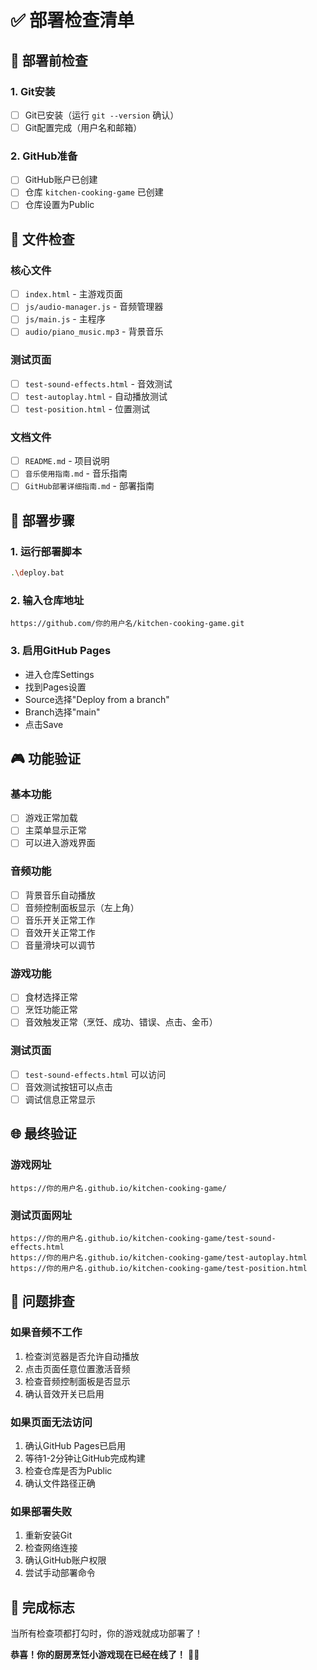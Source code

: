 # ✅ 部署检查清单

## 🚀 部署前检查

### 1. Git安装
- [ ] Git已安装（运行 `git --version` 确认）
- [ ] Git配置完成（用户名和邮箱）

### 2. GitHub准备
- [ ] GitHub账户已创建
- [ ] 仓库 `kitchen-cooking-game` 已创建
- [ ] 仓库设置为Public

## 📁 文件检查

### 核心文件
- [ ] `index.html` - 主游戏页面
- [ ] `js/audio-manager.js` - 音频管理器
- [ ] `js/main.js` - 主程序
- [ ] `audio/piano_music.mp3` - 背景音乐

### 测试页面
- [ ] `test-sound-effects.html` - 音效测试
- [ ] `test-autoplay.html` - 自动播放测试
- [ ] `test-position.html` - 位置测试

### 文档文件
- [ ] `README.md` - 项目说明
- [ ] `音乐使用指南.md` - 音乐指南
- [ ] `GitHub部署详细指南.md` - 部署指南

## 🔧 部署步骤

### 1. 运行部署脚本
```bash
.\deploy.bat
```

### 2. 输入仓库地址
```
https://github.com/你的用户名/kitchen-cooking-game.git
```

### 3. 启用GitHub Pages
- 进入仓库Settings
- 找到Pages设置
- Source选择"Deploy from a branch"
- Branch选择"main"
- 点击Save

## 🎮 功能验证

### 基本功能
- [ ] 游戏正常加载
- [ ] 主菜单显示正常
- [ ] 可以进入游戏界面

### 音频功能
- [ ] 背景音乐自动播放
- [ ] 音频控制面板显示（左上角）
- [ ] 音乐开关正常工作
- [ ] 音效开关正常工作
- [ ] 音量滑块可以调节

### 游戏功能
- [ ] 食材选择正常
- [ ] 烹饪功能正常
- [ ] 音效触发正常（烹饪、成功、错误、点击、金币）

### 测试页面
- [ ] `test-sound-effects.html` 可以访问
- [ ] 音效测试按钮可以点击
- [ ] 调试信息正常显示

## 🌐 最终验证

### 游戏网址
```
https://你的用户名.github.io/kitchen-cooking-game/
```

### 测试页面网址
```
https://你的用户名.github.io/kitchen-cooking-game/test-sound-effects.html
https://你的用户名.github.io/kitchen-cooking-game/test-autoplay.html
https://你的用户名.github.io/kitchen-cooking-game/test-position.html
```

## 🐛 问题排查

### 如果音频不工作
1. 检查浏览器是否允许自动播放
2. 点击页面任意位置激活音频
3. 检查音频控制面板是否显示
4. 确认音效开关已启用

### 如果页面无法访问
1. 确认GitHub Pages已启用
2. 等待1-2分钟让GitHub完成构建
3. 检查仓库是否为Public
4. 确认文件路径正确

### 如果部署失败
1. 重新安装Git
2. 检查网络连接
3. 确认GitHub账户权限
4. 尝试手动部署命令

## 🎉 完成标志

当所有检查项都打勾时，你的游戏就成功部署了！

**恭喜！你的厨房烹饪小游戏现在已经在线了！** 🚀✨ 